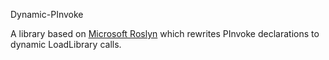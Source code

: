Dynamic-PInvoke

A library based on [Microsoft Roslyn](http://msdn.microsoft.com/en-us/vstudio/roslyn.aspx) which rewrites PInvoke declarations
to dynamic LoadLibrary calls.
